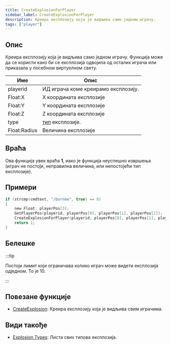 ```yaml
---
title: CreateExplosionForPlayer
sidebar_label: CreateExplosionForPlayer
description: Креира експлозију која је видљива само једном играчу.
tags: ["player"]
---
```


## Опис

Креира експлозију која је видљива само једном играчу. Функција може да се користи како би се експлозија одвојила од осталих играча или приказала у посебном виртуелном свету.

| Име          | Опис                                          |
| ------------ | --------------------------------------------- |
| playerid     | ИД играча коме креирамо експлозију.           |
| Float:X      | X координата експлозије                       |
| Float:Y      | Y координата експлозије                       |
| Float:Z      | Z координата експлозије                       |
| type         | [тип](../resources/explosionlist) експлозије. |
| Float:Radius | Величина експлозије                           |

## Враћа

Ова функција увек враћа **1**, иако је функција неуспешно извршења (играч не постоји, неправилна величина, или непостојећи тип експлозије).

## Примери

```c
if (strcmp(cmdtext, "/burnme", true) == 0)
{
    new Float: playerPos[3];
    GetPlayerPos(playerid, playerPos[0], playerPos[1], playerPos[2]);
    CreateExplosionForPlayer(playerid, playerPos[0], playerPos[1], playerPos[2], 1, 10.0);
    return 1;
}
```

## Белешке

:::tip

Постоји лимит који ограничава колико играч може видети експлозија одједном. То је 10.

:::

## Повезане функције

- [CreateExplosion](CreateExplosion.md): Креира експлозију која је видљива свим играчима.

## Види такође

- [Explosion Types](../resources/explosionlist): Листа свих типова експлозија.
